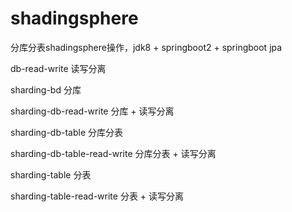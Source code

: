 # shadingsphere
分库分表shadingsphere操作，jdk8 + springboot2 + springboot jpa

db-read-write 读写分离

sharding-bd 分库

sharding-db-read-write 分库 + 读写分离

sharding-db-table 分库分表

sharding-db-table-read-write 分库分表 + 读写分离

sharding-table 分表

sharding-table-read-write 分表 + 读写分离